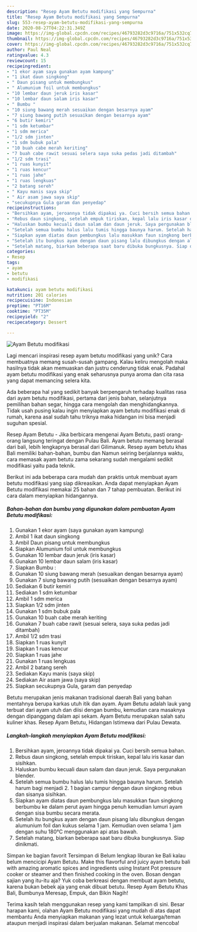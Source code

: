 ```yaml
---
description: "Resep Ayam Betutu modifikasi yang Sempurna"
title: "Resep Ayam Betutu modifikasi yang Sempurna"
slug: 553-resep-ayam-betutu-modifikasi-yang-sempurna
date: 2020-08-27T04:22:31.349Z
image: https://img-global.cpcdn.com/recipes/46793282d3c9716a/751x532cq70/ayam-betutu-modifikasi-foto-resep-utama.jpg
thumbnail: https://img-global.cpcdn.com/recipes/46793282d3c9716a/751x532cq70/ayam-betutu-modifikasi-foto-resep-utama.jpg
cover: https://img-global.cpcdn.com/recipes/46793282d3c9716a/751x532cq70/ayam-betutu-modifikasi-foto-resep-utama.jpg
author: Paul Neal
ratingvalue: 4.3
reviewcount: 15
recipeingredient:
- "1 ekor ayam saya gunakan ayam kampung"
- "1 ikat daun singkong"
- " Daun pisang untuk membungkus"
- " Alumunium foil untuk membungkus"
- "10 lembar daun jeruk iris kasar"
- "10 lembar daun salam iris kasar"
- " Bumbu "
- "10 siung bawang merah sesuaikan dengan besarnya ayam"
- "7 siung bawang putih sesuaikan dengan besarnya ayam"
- "6 butir kemiri"
- "1 sdm ketumbar"
- "1 sdm merica"
- "1/2 sdm jinten"
- "1 sdm bubuk pala"
- "10 buah cabe merah keriting"
- "7 buah cabe rawit sesuai selera saya suka pedas jadi ditambah"
- "1/2 sdm trasi"
- "1 ruas kunyit"
- "1 ruas kencur"
- "1 ruas jahe"
- "1 ruas lengkuas"
- "2 batang sereh"
- " Kayu manis saya skip"
- " Air asam jawa saya skip"
- "secukupnya Gula garam dan penyedap"
recipeinstructions:
- "Bersihkan ayam, jeroannya tidak dipakai ya. Cuci bersih semua bahan."
- "Rebus daun singkong, setelah empuk tiriskan, kepal lalu iris kasar dan sisihkan."
- "Haluskan bumbu kecuali daun salam dan daun jeruk. Saya pergunakan blender."
- "Setelah semua bumbu halus lalu tumis hingga baunya harum. Setelah harum bagi menjadi 2. 1 bagian campur dengan daun singkong rebus dan sisanya sisihkan."
- "Siapkan ayam diatas daun pembungkus lalu masukkan faun singkong berbumbu ke dalam perut ayam hingga penuh kemudian lumuri ayam dengan sisa bumbu secara merata."
- "Setelah itu bungkus ayam dengan daun pisang lalu dibungkus dengan alumunium foil dan kukus selama 1 jam. Kemudian oven selama 1 jam dengan suhu 180°C menggunakan api atas bawah."
- "Setelah matang, biarkan beberapa saat baru dibuka bungkusnya. Siap dinikmati."
categories:
- Resep
tags:
- ayam
- betutu
- modifikasi

katakunci: ayam betutu modifikasi 
nutrition: 201 calories
recipecuisine: Indonesian
preptime: "PT16M"
cooktime: "PT35M"
recipeyield: "2"
recipecategory: Dessert

---
```



![Ayam Betutu modifikasi](https://img-global.cpcdn.com/recipes/46793282d3c9716a/751x532cq70/ayam-betutu-modifikasi-foto-resep-utama.jpg)

Lagi mencari inspirasi resep ayam betutu modifikasi yang unik? Cara membuatnya memang susah-susah gampang. Kalau keliru mengolah maka hasilnya tidak akan memuaskan dan justru cenderung tidak enak. Padahal ayam betutu modifikasi yang enak seharusnya punya aroma dan cita rasa yang dapat memancing selera kita.

Ada beberapa hal yang sedikit banyak berpengaruh terhadap kualitas rasa dari ayam betutu modifikasi, pertama dari jenis bahan, selanjutnya pemilihan bahan segar, hingga cara mengolah dan menghidangkannya. Tidak usah pusing kalau ingin menyiapkan ayam betutu modifikasi enak di rumah, karena asal sudah tahu triknya maka hidangan ini bisa menjadi suguhan spesial.

Resep Ayam Betutu - Jika berbicara mengenai Ayam Betutu, pasti orang-orang langsung teringat dengan Pulau Bali. Ayam betutu memang berasal dari bali, lebih lengkapnya berasal dari Gilimanuk. Resep ayam betutu khas Bali memiliki bahan-bahan, bumbu dan Namun seiring berjalannya waktu, cara memasak ayam betutu zama sekarang sudah mengalami sedikit modifikasi yaitu pada teknik.


Berikut ini ada beberapa cara mudah dan praktis untuk membuat ayam betutu modifikasi yang siap dikreasikan. Anda dapat menyiapkan Ayam Betutu modifikasi memakai 25 bahan dan 7 tahap pembuatan. Berikut ini cara dalam menyiapkan hidangannya.

<!--inarticleads1-->

##### Bahan-bahan dan bumbu yang digunakan dalam pembuatan Ayam Betutu modifikasi:

1. Gunakan 1 ekor ayam (saya gunakan ayam kampung)
1. Ambil 1 ikat daun singkong
1. Ambil  Daun pisang untuk membungkus
1. Siapkan  Alumunium foil untuk membungkus
1. Gunakan 10 lembar daun jeruk (iris kasar)
1. Gunakan 10 lembar daun salam (iris kasar)
1. Siapkan  Bumbu :
1. Gunakan 10 siung bawang merah (sesuaikan dengan besarnya ayam)
1. Gunakan 7 siung bawang putih (sesuaikan dengan besarnya ayam)
1. Sediakan 6 butir kemiri
1. Sediakan 1 sdm ketumbar
1. Ambil 1 sdm merica
1. Siapkan 1/2 sdm jinten
1. Gunakan 1 sdm bubuk pala
1. Gunakan 10 buah cabe merah keriting
1. Gunakan 7 buah cabe rawit (sesuai selera, saya suka pedas jadi ditambah)
1. Ambil 1/2 sdm trasi
1. Siapkan 1 ruas kunyit
1. Siapkan 1 ruas kencur
1. Siapkan 1 ruas jahe
1. Gunakan 1 ruas lengkuas
1. Ambil 2 batang sereh
1. Sediakan  Kayu manis (saya skip)
1. Sediakan  Air asam jawa (saya skip)
1. Siapkan secukupnya Gula, garam dan penyedap


Betutu merupakan jenis makanan tradisional daerah Bali yang bahan mentahnya berupa karkas utuh itik dan ayam. Ayam Betutu adalah lauk yang terbuat dari ayam utuh dan diisi dengan bumbu, kemudian cara masaknya dengan dipanggang dalam api sekam. Ayam Betutu merupakan salah satu kuliner khas. Resep Ayam Betutu, Hidangan Istimewa dari Pulau Dewata. 

<!--inarticleads2-->

##### Langkah-langkah menyiapkan Ayam Betutu modifikasi:

1. Bersihkan ayam, jeroannya tidak dipakai ya. Cuci bersih semua bahan.
1. Rebus daun singkong, setelah empuk tiriskan, kepal lalu iris kasar dan sisihkan.
1. Haluskan bumbu kecuali daun salam dan daun jeruk. Saya pergunakan blender.
1. Setelah semua bumbu halus lalu tumis hingga baunya harum. Setelah harum bagi menjadi 2. 1 bagian campur dengan daun singkong rebus dan sisanya sisihkan.
1. Siapkan ayam diatas daun pembungkus lalu masukkan faun singkong berbumbu ke dalam perut ayam hingga penuh kemudian lumuri ayam dengan sisa bumbu secara merata.
1. Setelah itu bungkus ayam dengan daun pisang lalu dibungkus dengan alumunium foil dan kukus selama 1 jam. Kemudian oven selama 1 jam dengan suhu 180°C menggunakan api atas bawah.
1. Setelah matang, biarkan beberapa saat baru dibuka bungkusnya. Siap dinikmati.


Simpan ke bagian favorit Tersimpan di Belum lengkap liburan ke Bali kalau belum mencicipi Ayam Betutu. Make this flavorful and juicy ayam betutu bali with amazing aromatic spices and ingredients using Instant Pot pressure cooker or steamer and then finished cooking in the oven. Bosan dengan sajian yang itu-itu aja? Yuk coba berkreasi dengan membuat ayam betutu, karena bukan bebek aja yang enak dibuat betutu. Resep Ayam Betutu Khas Bali, Bumbunya Meresap, Empuk, dan Bikin Nagih! 

Terima kasih telah menggunakan resep yang kami tampilkan di sini. Besar harapan kami, olahan Ayam Betutu modifikasi yang mudah di atas dapat membantu Anda menyiapkan makanan yang lezat untuk keluarga/teman ataupun menjadi inspirasi dalam berjualan makanan. Selamat mencoba!
